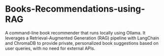 # Books-Recommendations-using-RAG
A command-line book recommender that runs locally using Ollama. It leverages a Retrieval-Augmented Generation (RAG) pipeline with LangChain and ChromaDB to provide private, personalized book suggestions based on user queries, with no need for external APIs.
